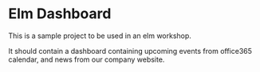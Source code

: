 Elm Dashboard
================

This is a sample project to be used in an elm workshop.

It should contain a dashboard containing upcoming events from office365 calendar, and news from our company website.
